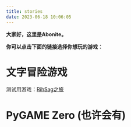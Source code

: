```yaml
---
title: stories
date: 2023-06-18 10:06:05
---
```


**大家好，这里是Abonite。**

**你可以点击下面的链接选择你想玩的游戏：**

# 文字冒险游戏

测试用游戏：[RihSag之旅](https://abonite.github.io/teststory/)



# PyGAME Zero (也许会有)

